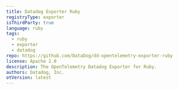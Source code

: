 ```yaml
---
title: Datadog Exporter Ruby
registryType: exporter
isThirdParty: true
language: ruby
tags:
  - ruby
  - exporter
  - datadog
repo: https://github.com/DataDog/dd-opentelemetry-exporter-ruby
license: Apache 2.0
description: The OpenTelemetry Datadog Exporter for Ruby.
authors: Datadog, Inc.
otVersion: latest
---
```

